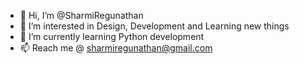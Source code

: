 - 👋 Hi, I’m @SharmiRegunathan
- 👀 I’m interested in Design, Development and Learning new things
- 🌱 I’m currently learning Python development
- 📫 Reach me @ sharmiregunathan@gmail.com

<!---
SharmiRegunathan/SharmiRegunathan is a ✨ special ✨ repository because its `README.md` (this file) appears on your GitHub profile.
You can click the Preview link to take a look at your changes.
--->
